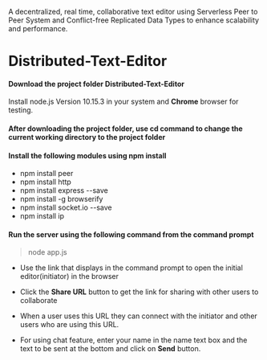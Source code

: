 A decentralized, real time, collaborative text editor using Serverless Peer to Peer System and Conflict-free Replicated Data Types to enhance scalability and performance. 

# Distributed-Text-Editor
#### Download the project folder Distributed-Text-Editor
Install node.js Version 10.15.3 in your system and **Chrome** browser for testing.
#### After downloading the project folder, use cd command to change the current working directory to the project folder 
#### Install the following modules using npm install 
- npm install peer
- npm install http
- npm install express --save
- npm install -g browserify
- npm install socket.io --save
- npm install ip

#### Run the server using the following command from the command prompt 
> node app.js

- Use the link that displays in the command prompt to open the initial editor(initiator) in the browser

- Click the **Share URL** button to get the link for sharing with other users to collaborate

- When a user uses this URL they can connect with the initiator and other users who are using this URL.

- For using chat feature, enter your name in the name text box and the text to be sent at the bottom and click on **Send** button.
